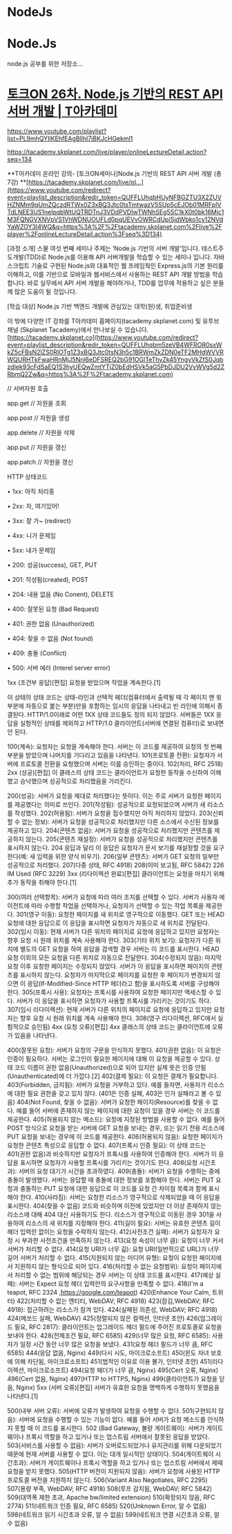 # NodeJs

# Node.Js

node.js 공부를 위한 저장소...

# [토크ON 26차. Node.js 기반의 REST API 서버 개발 | T아카데미](https://www.youtube.com/watch?v=3dBnLSsnqic&list=PL9mhQYIlKEhfEAgBlIhl7iBKJcHGekml1)

https://www.youtube.com/playlist?list=PL9mhQYIlKEhfEAgBlIhl7iBKJcHGekml1

https://tacademy.skplanet.com/live/player/onlineLectureDetail.action?seq=134

**T아카데미 온라인 강의- [토크ON세미나]Node.js 기반의 REST API 서버 개발 (총7강)
**[https://tacademy.skplanet.com/live/pl...](https://www.youtube.com/redirect?event=playlist_description&redir_token=QUFFLUhqbHUyNFBGZTU3X2ZUVHZNMm9qUmZQczdRTWx0Z3xBQ3Jtc0tsTmtwazV5SUp5cEJOb01MRFpIVTdLNEE3US1nelpqbWtUQTRDTnJ3VDdPVDIwTWNhSEg5SC1kX0t0bk16Mjc1M3FQNGVXNVpVS1VhWDNUOUFLd0pqUEVvOWRCdUpISjdWbko1cy12NVdYaWZOY3I4WQ&q=https%3A%2F%2Ftacademy.skplanet.com%2Flive%2Fplayer%2FonlineLectureDetail.action%3Fseq%3D134)

[과정 소개]
스물 여섯 번째 세미나 주제는 ‘Node.js 기반의 서버 개발’입니다.
테스트주도개발(TDD)로 Node.js를 이용해 API 서버개발을 학습할 수 있는 세미나 입니다. 자바스크립트 기술로 구현된 Node.js와 대표적인 웹 프레임웍인 Express.js의 기본 원리를 이해하고, 이를 기반으로 모바일과 웹서비스에서 사용하는 REST API 개발 방법을 학습합니다.
바로 실무에서 API 서버 개발을 해야하거나, TDD를 업무에 적용하고 싶은 분들께 많은 도움이 될 것입니다.

[학습 대상]
Node.js 기반 백엔드 개발에 관심있는 대학(원)생, 취업준비생

이 밖에 다양한 IT 강좌를 T아카데미 홈페이지(tacademy.skplanet.com) 및 유투브 채널 (Skplanet Tacademy)에서 만나보실 수 있습니다.
[https://tacademy.skplanet.co](https://www.youtube.com/redirect?event=playlist_description&redir_token=QUFFLUhqbm5zeVB4WFROR0sxWkZ5cFBsN2lZS0RIOTg1Z3xBQ3Jtc0tsN3h5c1BRWmZkZDN0eTF2MHdWVVRWQURHTkFwaHRnMjJ5Nnl6eDFSREQ2bG91OGlTeThvZk45YngyVkZfS0JqbzdIek93cFdSaEQ1S3hyUEQwZmtYTjZ0bEdHSVk5aG5PbDJDU2VvWVg5d2ZRbmQ2Zw&q=https%3A%2F%2Ftacademy.skplanet.com)




// 서버자원 호출

app.get // 자원을 조회

app.post // 자원을 생성

app.delete  // 자원을 삭제

app.put // 자원을 갱신

app.patch // 자원을 갱신


HTTP 상태코드

• 1xx: 아직 처리중

• 2xx: 자, 여기있어!

• 3xx: 잘 가~ (redirect)

• 4xx: 니가 문제임

• 5xx: 내가 문제임

• 200: 성공(success), GET, PUT

• 201: 작성됨(created), POST

• 204: 내용 없음 (No Conent), DELETE

• 400: 잘못된 요청 (Bad Request)

• 401: 권한 없음 (Unauthorized)

• 404: 찾을 수 없음 (Not found)

• 409: 충돌 (Conflict)

• 500: 서버 에러 (Interel server error)





1xx (조건부 응답)​[편집]
요청을 받았으며 작업을 계속한다.[1]

이 상태의 상태 코드는 상태-라인과 선택적 헤더(컴퓨터에서 출력될 때 각 페이지 맨 윗부분에 자동으로 붙는 부분)만을 포함하는 임시의 응답을 나타내고 빈 라인에 의해서 종결된다. HTTP/1.0이래로 어떤 1XX 상태 코드들도 정의 되지 않았다. 서버들은 1XX 응답을 실험적인 상태를 제외하고 HTTP/1.0 클라이언트(서버에 연결된 컴퓨터)로 보내면 안 된다.

100(계속): 요청자는 요청을 계속해야 한다. 서버는 이 코드를 제공하여 요청의 첫 번째 부분을 받았으며 나머지를 기다리고 있음을 나타낸다.
101(프로토콜 전환): 요청자가 서버에 프로토콜 전환을 요청했으며 서버는 이를 승인하는 중이다.
102(처리, RFC 2518)
2xx (성공)​[편집]
이 클래스의 상태 코드는 클라이언트가 요청한 동작을 수신하여 이해했고 승낙했으며 성공적으로 처리했음을 가리킨다.

200(성공): 서버가 요청을 제대로 처리했다는 뜻이다. 이는 주로 서버가 요청한 페이지를 제공했다는 의미로 쓰인다.
201(작성됨): 성공적으로 요청되었으며 서버가 새 리소스를 작성했다.
202(허용됨): 서버가 요청을 접수했지만 아직 처리하지 않았다.
203(신뢰할 수 없는 정보): 서버가 요청을 성공적으로 처리했지만 다른 소스에서 수신된 정보를 제공하고 있다.
204(콘텐츠 없음): 서버가 요청을 성공적으로 처리했지만 콘텐츠를 제공하지 않는다.
205(콘텐츠 재설정): 서버가 요청을 성공적으로 처리했지만 콘텐츠를 표시하지 않는다. 204 응답과 달리 이 응답은 요청자가 문서 보기를 재설정할 것을 요구한다(예: 새 입력을 위한 양식 비우기).
206(일부 콘텐츠): 서버가 GET 요청의 일부만 성공적으로 처리했다.
207(다중 상태, RFC 4918)
208(이미 보고됨, RFC 5842)
226 IM Used (RFC 3229)
3xx (리다이렉션 완료)​[편집]
클라이언트는 요청을 마치기 위해 추가 동작을 취해야 한다.[1]

300(여러 선택항목): 서버가 요청에 따라 여러 조치를 선택할 수 있다. 서버가 사용자 에이전트에 따라 수행할 작업을 선택하거나, 요청자가 선택할 수 있는 작업 목록을 제공한다.
301(영구 이동): 요청한 페이지를 새 위치로 영구적으로 이동했다. GET 또는 HEAD 요청에 대한 응답으로 이 응답을 표시하면 요청자가 자동으로 새 위치로 전달된다.
302(임시 이동): 현재 서버가 다른 위치의 페이지로 요청에 응답하고 있지만 요청자는 향후 요청 시 원래 위치를 계속 사용해야 한다.
303(기타 위치 보기): 요청자가 다른 위치에 별도의 GET 요청을 하여 응답을 검색할 경우 서버는 이 코드를 표시한다. HEAD 요청 이외의 모든 요청을 다른 위치로 자동으로 전달한다.
304(수정되지 않음): 마지막 요청 이후 요청한 페이지는 수정되지 않았다. 서버가 이 응답을 표시하면 페이지의 콘텐츠를 표시하지 않는다. 요청자가 마지막으로 페이지를 요청한 후 페이지가 변경되지 않으면 이 응답(If-Modified-Since HTTP 헤더라고 함)을 표시하도록 서버를 구성해야 한다.
305(프록시 사용): 요청자는 프록시를 사용하여 요청한 페이지만 액세스할 수 있다. 서버가 이 응답을 표시하면 요청자가 사용할 프록시를 가리키는 것이기도 하다.
307(임시 리다이렉션): 현재 서버가 다른 위치의 페이지로 요청에 응답하고 있지만 요청자는 향후 요청 시 원래 위치를 계속 사용해야 한다.
308(영구 리다이렉션, RFC에서 실험적으로 승인됨)
4xx (요청 오류)​[편집]
4xx 클래스의 상태 코드는 클라이언트에 오류가 있음을 나타낸다.

400(잘못된 요청): 서버가 요청의 구문을 인식하지 못했다.
401(권한 없음): 이 요청은 인증이 필요하다. 서버는 로그인이 필요한 페이지에 대해 이 요청을 제공할 수 있다. 상태 코드 이름이 권한 없음(Unauthorized)으로 되어 있지만 실제 뜻은 인증 안됨(Unauthenticated)에 더 가깝다.[2]
402(결제 필요): 이 요청은 결제가 필요합니다.
403(Forbidden, 금지됨): 서버가 요청을 거부하고 있다. 예를 들자면, 사용자가 리소스에 대한 필요 권한을 갖고 있지 않다. (401은 인증 실패, 403은 인가 실패라고 볼 수 있음)
404(Not Found, 찾을 수 없음): 서버가 요청한 페이지(Resource)를 찾을 수 없다. 예를 들어 서버에 존재하지 않는 페이지에 대한 요청이 있을 경우 서버는 이 코드를 제공한다.
405(허용되지 않는 메소드): 요청에 지정된 방법을 사용할 수 없다. 예를 들어 POST 방식으로 요청을 받는 서버에 GET 요청을 보내는 경우, 또는 읽기 전용 리소스에 PUT 요청을 보내는 경우에 이 코드를 제공한다.
406(허용되지 않음): 요청한 페이지가 요청한 콘텐츠 특성으로 응답할 수 없다.
407(프록시 인증 필요): 이 상태 코드는 401(권한 없음)과 비슷하지만 요청자가 프록시를 사용하여 인증해야 한다. 서버가 이 응답을 표시하면 요청자가 사용할 프록시를 가리키는 것이기도 한다.
408(요청 시간초과): 서버의 요청 대기가 시간을 초과하였다.
409(충돌): 서버가 요청을 수행하는 중에 충돌이 발생했다. 서버는 응답할 때 충돌에 대한 정보를 포함해야 한다. 서버는 PUT 요청과 충돌하는 PUT 요청에 대한 응답으로 이 코드를 요청 간 차이점 목록과 함께 표시해야 한다.
410(사라짐): 서버는 요청한 리소스가 영구적으로 삭제되었을 때 이 응답을 표시한다. 404(찾을 수 없음) 코드와 비슷하며 이전에 있었지만 더 이상 존재하지 않는 리소스에 대해 404 대신 사용하기도 한다. 리소스가 영구적으로 이동된 경우 301을 사용하여 리소스의 새 위치를 지정해야 한다.
411(길이 필요): 서버는 유효한 콘텐츠 길이 헤더 입력란 없이는 요청을 수락하지 않는다.
412(사전조건 실패): 서버가 요청자가 요청 시 부과한 사전조건을 만족하지 않는다.
413(요청 속성이 너무 큼): 요청이 너무 커서 서버가 처리할 수 없다.
414(요청 URI가 너무 긺): 요청 URI(일반적으로 URL)가 너무 길어 서버가 처리할 수 없다.
415(지원되지 않는 미디어 유형): 요청이 요청한 페이지에서 지원하지 않는 형식으로 되어 있다.
416(처리할 수 없는 요청범위): 요청이 페이지에서 처리할 수 없는 범위에 해당되는 경우 서버는 이 상태 코드를 표시한다.
417(예상 실패): 서버는 Expect 요청 헤더 입력란의 요구사항을 만족할 수 없다.
418(I'm a teapot, RFC 2324 ,https://google.com/teapot)
420(Enhance Your Calm, 트위터)
422(처리할 수 없는 엔티티, WebDAV; RFC 4918)
423(잠김,WebDAV; RFC 4918): 접근하려는 리소스가 잠겨 있다.
424(실패된 의존성, WebDAV; RFC 4918)
424(메쏘드 실패, WebDAV)
425(정렬되지 않은 컬렉션, 인터넷 초안)
426(업그레이드 필요, RFC 2817): 클라이언트는 업그레이드 헤더 필드에 주어진 프로토콜로 요청을 보내야 한다.
428(전제조건 필요, RFC 6585)
429(너무 많은 요청, RFC 6585): 사용자가 일정 시간 동안 너무 많은 요청을 보냈다.
431(요청 헤더 필드가 너무 큼, RFC 6585)
444(응답 없음, Nginx)
449(다시 시도, 마이크로소프트)
450(윈도 자녀 보호에 의해 차단됨, 마이크로소프트)
451(법적인 이유로 이용 불가, 인터넷 초안)
451(리다이렉션, 마이크로소프트)
494(요청 헤더가 너무 큼, Nginx)
495(Cert 오류, Nginx)
496(Cert 없음, Nginx)
497(HTTP to HTTPS, Nginx)
499(클라이언트가 요청을 닫음, Nginx)
5xx (서버 오류)​[편집]
서버가 유효한 요청을 명백하게 수행하지 못했음을 나타낸다.[1]

500(내부 서버 오류): 서버에 오류가 발생하여 요청을 수행할 수 없다.
501(구현되지 않음): 서버에 요청을 수행할 수 있는 기능이 없다. 예를 들어 서버가 요청 메소드를 인식하지 못할 때 이 코드를 표시한다.
502 (Bad Gateway, 불량 게이트웨이): 서버가 게이트웨이나 프록시 역할을 하고 있거나 또는 업스트림 서버에서 잘못된 응답을 받았다.
503(서비스를 사용할 수 없음): 서버가 오버로드되었거나 유지관리를 위해 다운되었기 때문에 현재 서버를 사용할 수 없다. 이는 대개 일시적인 상태이다.
504(게이트웨이 시간초과): 서버가 게이트웨이나 프록시 역할을 하고 있거나 또는 업스트림 서버에서 제때 요청을 받지 못했다.
505(HTTP 버전이 지원되지 않음): 서버가 요청에 사용된 HTTP 프로토콜 버전을 지원하지 않는다.
506(Variant Also Negotiates, RFC 2295)
507(용량 부족, WebDAV; RFC 4918)
508(루프 감지됨, WebDAV; RFC 5842)
509(대역폭 제한 초과, Apache bw/limited extension)
510(확장되지 않음, RFC 2774)
511(네트워크 인증 필요, RFC 6585)
520(Unknown Error, 알 수 없음)
598(네트워크 읽기 시간초과 오류, 알 수 없음)
599(네트워크 연결 시간초과 오류, 알 수 없음)
